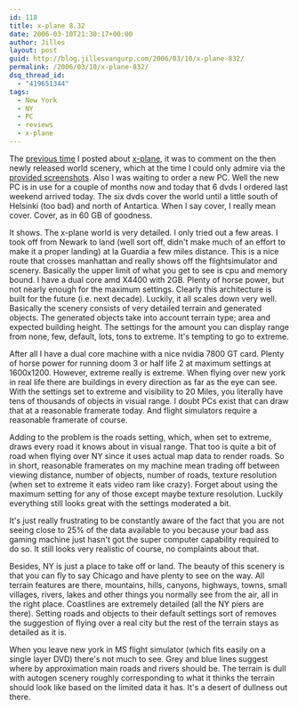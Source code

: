 ```yaml
---
id: 118
title: x-plane 8.32
date: 2006-03-10T21:30:17+00:00
author: Jilles
layout: post
guid: http://blog.jillesvangurp.com/2006/03/10/x-plane-832/
permalink: /2006/03/10/x-plane-832/
dsq_thread_id:
  - "419651344"
tags:
  - New York
  - NY
  - PC
  - reviews
  - x-plane
---
```

The <a href="http://blog.jillesvangurp.com/2005/12/19/x-plane-global-scenery/">previous time</a> I posted about <a href="http://x-plane.com/">x-plane</a>, it was to comment on the then newly released world scenery, which at the time I could only admire via the <a href="http://www.global-scenery.org/">provided screenshots</a>. Also I was waiting to order a new PC. Well the new PC is in use for a couple of months now and today that 6 dvds I ordered last weekend arrived today. The six dvds cover the world until a little south of Helsinki (too bad) and north of Antartica. When I say cover, I really mean cover. Cover, as in 60 GB of goodness.

It shows. The x-plane world is very detailed. I only tried out a few areas. I took off from Newark to land (well sort off, didn't make much of an effort to make it a proper landing) at la Guardia a few miles distance. This is a nice route that crosses manhattan and really shows off the flightsimulator and scenery. Basically the upper limit of what you get to see is cpu and memory bound. I have a dual core amd X4400 with 2GB. Plenty of horse power, but not nearly enough for the maximum settings. Clearly this architecture is built for the future (i.e. next decade). Luckily, it all scales down very well. Basically the scenery consists of very detailed terrain and generated objects. The generated objects take into account terrain type; area and expected building height. The settings for the amount you can display range from none, few, default, lots, tons to extreme. It's tempting to go to extreme.

After all I have  a dual core machine with a nice nvidia 7800 GT card. Plenty of horse power for running doom 3 or half life 2 at maximum settings at 1600x1200. However, extreme really is extreme. When flying over new york in real life there are buildings in every direction as far as the eye can see. With the settings set to extreme and visibility to 20 Miles, you literally have tens of thousands of objects in visual range. I doubt PCs exist that can draw that at a reasonable framerate today. And flight simulators require a reasonable framerate of course.

Adding to the problem is the roads setting, which, when set to extreme, draws every road it knows about in visual range. That too is quite a bit of road when flying over NY since it uses actual map data to render roads. So in short, reasonable framerates on my machine mean trading off between viewing distance, number of objects, number of roads, texture resolution (when set to extreme it eats video ram like crazy). Forget about using the maximum setting for any of those except maybe texture resolution. Luckily everything still looks great with the settings moderated a bit.

It's just really frustrating to be constantly aware of the fact that you are not seeing close to 25% of the data available to you because your bad ass gaming machine just hasn't got the super computer capability required to do so. It still looks very realistic of course, no complaints about that.

Besides, NY is just a place to take off or land. The beauty of this scenery is that you can fly to say Chicago and have plenty to see on the way. All terrain features are there, mountains, hills, canyons, highways, towns, small villages, rivers, lakes and other things you normally see from the air, all in the right place. Coastlines are extremely detailed (all the NY piers are there). Setting roads and objects to their default settings sort of removes the suggestion of flying over a real city but the rest of the terrain stays as detailed as it is.

When you leave new york in MS flight simulator (which fits easily on a single layer DVD) there's not much to see. Grey and blue lines suggest where by approximation main roads and rivers should be. The terrain is dull with autogen scenery roughly corresponding to what it thinks the terrain should look like based on the limited data it has. It's a desert of dullness out there.